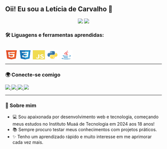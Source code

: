 ## Oii! Eu sou a Letícia de Carvalho 👋

<div align="center">
  <img height="180em" src="https://github-readme-stats.vercel.app/api?username=leticiacarvalhoo&show_icons=true&theme=dark&include_all_commits=true&count_private=true"/>
  <img height="180em" src="https://github-readme-stats.vercel.app/api/top-langs/?username=leticiacarvalhoo&layout=compact&langs_count=7&theme=dark"/>
</div>

### 🛠️ Liguagens e ferramentas aprendidas:
<div style="display: inline_block"><br> <img align="center" alt="HTML" height="30" width="40" src="https://raw.githubusercontent.com/devicons/devicon/master/icons/html5/html5-original.svg"> <img align="center" alt="CSS" height="30" width="40" src="https://raw.githubusercontent.com/devicons/devicon/master/icons/css3/css3-original.svg"> <img align="center" alt="JavaScript" height="30" width="40" src="https://raw.githubusercontent.com/devicons/devicon/master/icons/javascript/javascript-plain.svg"> <img align="center" alt="Python" height="30" width="40" src="https://raw.githubusercontent.com/devicons/devicon/master/icons/python/python-original.svg"> <img align="center" alt="Java" height="30" width="40" src="https://raw.githubusercontent.com/devicons/devicon/master/icons/java/java-original.svg"> </div>

---

### 🌍 Conecte-se comigo

<div> 
  <a href="https://www.linkedin.com/in/let%C3%ADcia-de-carvalho-silva/" target="_blank">
    <img src="https://img.shields.io/badge/-LinkedIn-%230077B5?style=for-the-badge&logo=linkedin&logoColor=white" target="_blank">
  </a> 
  <a href="https://www.instagram.com/leliis.carvalho/" target="_blank">
    <img src="https://img.shields.io/badge/-Instagram-%23E4405F?style=for-the-badge&logo=instagram&logoColor=white" target="_blank">
  </a>
  <a href="https://discord.com/users/lelecarvalhoo" target="_blank">
      <img src="https://img.shields.io/badge/Discord-lelecarvalhoo-7289DA?style=for-the-badge&logo=discord&logoColor=white" target="_blank">
  </a>
  <a href="mailto:leticiacarvalhosilva2006@gmail.com" target="_blank">
    <img src="https://img.shields.io/badge/-Gmail-%23333?style=for-the-badge&logo=gmail&logoColor=white" target="_blank">
  </a>
</div>

---

### 🚀 Sobre mim
- 💻 Sou apaixonada por desenvolvimento web e tecnologia, começando meus estudos no Instituto Muaá de Tecnologia em 2024 aos 18 anos!
- 📚 Sempre procuro testar meus conhecimentos com projetos práticos.
- ✨ Tenho um aprendizado rápido e muito interesse em me aprimorar cada vez mais.

